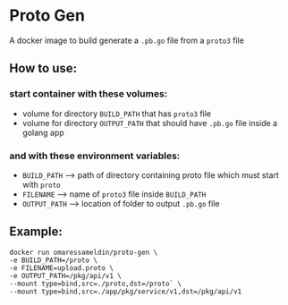 # Proto Gen
A docker image to build generate a `.pb.go` file from a `proto3` file
## How to use:
### start container with these volumes:
* volume for directory `BUILD_PATH` that has `proto3` file
* volume for directory `OUTPUT_PATH` that should have `.pb.go` file inside a golang app
### and with these environment variables:
* `BUILD_PATH`  --> path of directory containing proto file which must start with `proto`
* `FILENAME` --> name of `proto3` file inside `BUILD_PATH`
* `OUTPUT_PATH` --> location of folder to output `.pb.go` file

## Example:
```
docker run omaressameldin/proto-gen \
-e BUILD_PATH=/proto \
-e FILENAME=upload.proto \
-e OUTPUT_PATH=/pkg/api/v1 \
--mount type=bind,src=./proto,dst=/proto` \
--mount type=bind,src=./app/pkg/service/v1,dst=/pkg/api/v1
```
